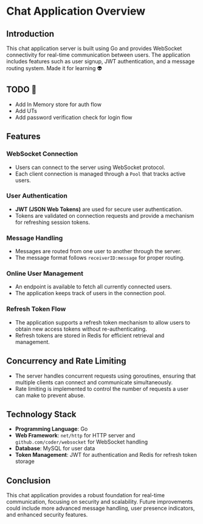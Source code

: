 # Chat Application Overview

## Introduction
This chat application server is built using Go and provides WebSocket connectivity for real-time communication between users. The application includes features such as user signup, JWT authentication, and a message routing system.
Made it for learning :alien:

## TODO :art:
- Add In Memory store for auth flow
- Add UTs
- Add password verification check for login flow

## Features

### WebSocket Connection
- Users can connect to the server using WebSocket protocol.
- Each client connection is managed through a `Pool` that tracks active users.

### User Authentication
- **JWT (JSON Web Tokens)** are used for secure user authentication.
- Tokens are validated on connection requests and provide a mechanism for refreshing session tokens.

### Message Handling
- Messages are routed from one user to another through the server.
- The message format follows `receiverID:message` for proper routing.

### Online User Management
- An endpoint is available to fetch all currently connected users.
- The application keeps track of users in the connection pool.

### Refresh Token Flow
- The application supports a refresh token mechanism to allow users to obtain new access tokens without re-authenticating.
- Refresh tokens are stored in Redis for efficient retrieval and management.

## Concurrency and Rate Limiting
- The server handles concurrent requests using goroutines, ensuring that multiple clients can connect and communicate simultaneously.
- Rate limiting is implemented to control the number of requests a user can make to prevent abuse.

## Technology Stack
- **Programming Language**: Go
- **Web Framework**: `net/http` for HTTP server and `github.com/coder/websocket` for WebSocket handling
- **Database**: MySQL for user data
- **Token Management**: JWT for authentication and Redis for refresh token storage

## Conclusion
This chat application provides a robust foundation for real-time communication, focusing on security and scalability. Future improvements could include more advanced message handling, user presence indicators, and enhanced security features.
